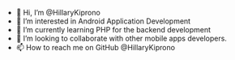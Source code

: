 - 👋 Hi, I’m @HillaryKiprono
- 👀 I’m interested in  Android Application Development
- 🌱 I’m currently learning PHP for the backend development
- 💞️ I’m looking to collaborate with other mobile apps developers.
- 📫 How to reach me on GitHub @HillaryKiprono

<!---
HillaryKiprono/HillaryKiprono is a ✨ special ✨ repository because its `README.md` (this file) appears on your GitHub profile.
You can click the Preview link to take a look at your changes.
--->

